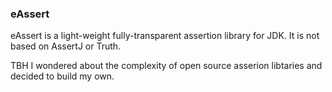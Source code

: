 ### eAssert

eAssert is a light-weight fully-transparent assertion library for JDK. It is not based on AssertJ or Truth.

TBH I wondered about the complexity of open source asserion libtaries and decided to build my own. 